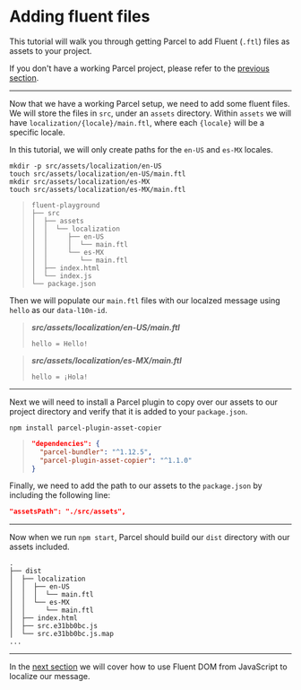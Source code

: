 # Adding fluent files

This tutorial will walk you through getting Parcel to add Fluent (`.ftl`) files as assets to your project.

If you don't have a working Parcel project, please refer to the [previous section](./project-setup.md).

---

Now that we have a working Parcel setup, we need to add some fluent files. We will store the files in `src`, under an `assets` directory. Within `assets` we will have `localization/{locale}/main.ftl`, where each `{locale}` will be a specific locale.

In this tutorial, we will only create paths for the `en-US` and `es-MX` locales.

```
mkdir -p src/assets/localization/en-US
touch src/assets/localization/en-US/main.ftl
mkdir src/assets/localization/es-MX
touch src/assets/localization/es-MX/main.ftl
```
> ```
> fluent-playground
> ├── src
> │  ├── assets
> │  │  └── localization
> │  │     ├── en-US
> │  │     │  └── main.ftl
> │  │     └── es-MX
> │  │        └── main.ftl
> │  ├── index.html
> │  └── index.js
> └── package.json
> ```

Then we will populate our `main.ftl` files with our localzed message using `hello` as our `data-l10n-id`.

> **_src/assets/localization/en-US/main.ftl_**
> ```
> hello = Hello!
> ```

> **_src/assets/localization/es-MX/main.ftl_**
> ```
> hello = ¡Hola!
> ```

---

Next we will need to install a Parcel plugin to copy over our assets to our project directory and verify that it is added to your `package.json`.

```
npm install parcel-plugin-asset-copier
```
> ```json
> "dependencies": {
>   "parcel-bundler": "^1.12.5",
>   "parcel-plugin-asset-copier": "^1.1.0"
> }
> ```

Finally, we need to add the path to our assets to the `package.json` by including the following line:

```json
"assetsPath": "./src/assets",
```

---

Now when we run `npm start`, Parcel should build our `dist` directory with our assets included.

```
.
├── dist
│  ├── localization
│  │  ├── en-US
│  │  │  └── main.ftl
│  │  └── es-MX
│  │     └── main.ftl
│  ├── index.html
│  ├── src.e31bb0bc.js
│  └── src.e31bb0bc.js.map
...
```

---

In the [next section](using-fluent.md) we will cover how to use Fluent DOM from JavaScript to localize our message.